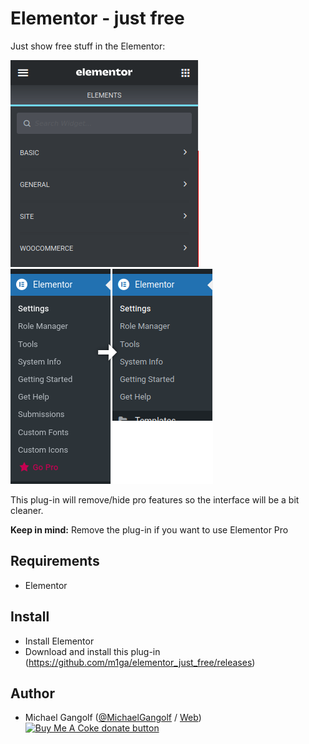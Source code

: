 # Elementor - just free

Just show free stuff in the Elementor:

<img src="images/img1.png"/>
<img src="images/img2.png"/>

This plug-in will remove/hide pro features so the interface will be a bit cleaner.

<b>Keep in mind:</b> Remove the plug-in if you want to use Elementor Pro

## Requirements

* Elementor

## Install

* Install Elementor
* Download and install this plug-in (https://github.com/m1ga/elementor_just_free/releases)


## Author

* Michael Gangolf (<a href="https://github.com/m1ga">@MichaelGangolf</a> / <a href="https://www.migaweb.de">Web</a>)
<span class="badge-buymeacoffee"><a href="https://www.buymeacoffee.com/miga" title="donate"><img src="https://img.shields.io/badge/buy%20me%20a%20coke-donate-orange.svg" alt="Buy Me A Coke donate button" /></a></span>
